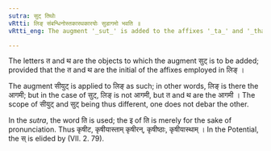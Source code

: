 ```yaml
---
sutra: सुट् तिथोः
vRtti: लिङ् संबन्धिनोस्तकारथकारयोः सुडागमो भवति ॥
vRtti_eng: The augment '_sut_' is added to the affixes '_ta_' and '_tha_' when part of the affixes of the Potential and Benedictive.

---
```

The letters त and थ are the objects to which the augment सुट् is to be added; provided that the त and थ are the initial of the affixes employed in लिङ् ।

The augment सीयुट् is applied to लिङ् as such; in other words, लिङ् is there the आगमी; but in the case of सुट्, लिङ् is not आगमी, but त and थ are the आगमी । The scope of सीयुट् and सुट् being thus different, one does not debar the other.

In the _sutra_, the word ति is used; the इ of ति is merely for the sake of pronunciation. Thus कृषीट, कृषीयास्ताम् कृषीरन्, कृषीष्ठाः, कृषीयास्थाम् । In the Potential, the स् is elided by (VII. 2. 79).